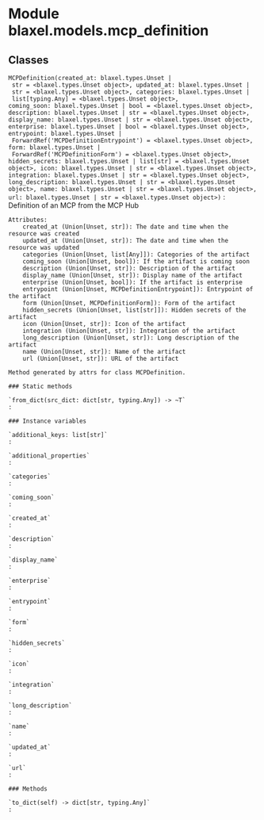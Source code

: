 Module blaxel.models.mcp_definition
===================================

Classes
-------

`MCPDefinition(created_at: blaxel.types.Unset | str = <blaxel.types.Unset object>, updated_at: blaxel.types.Unset | str = <blaxel.types.Unset object>, categories: blaxel.types.Unset | list[typing.Any] = <blaxel.types.Unset object>, coming_soon: blaxel.types.Unset | bool = <blaxel.types.Unset object>, description: blaxel.types.Unset | str = <blaxel.types.Unset object>, display_name: blaxel.types.Unset | str = <blaxel.types.Unset object>, enterprise: blaxel.types.Unset | bool = <blaxel.types.Unset object>, entrypoint: blaxel.types.Unset | ForwardRef('MCPDefinitionEntrypoint') = <blaxel.types.Unset object>, form: blaxel.types.Unset | ForwardRef('MCPDefinitionForm') = <blaxel.types.Unset object>, hidden_secrets: blaxel.types.Unset | list[str] = <blaxel.types.Unset object>, icon: blaxel.types.Unset | str = <blaxel.types.Unset object>, integration: blaxel.types.Unset | str = <blaxel.types.Unset object>, long_description: blaxel.types.Unset | str = <blaxel.types.Unset object>, name: blaxel.types.Unset | str = <blaxel.types.Unset object>, url: blaxel.types.Unset | str = <blaxel.types.Unset object>)`
:   Definition of an MCP from the MCP Hub
    
    Attributes:
        created_at (Union[Unset, str]): The date and time when the resource was created
        updated_at (Union[Unset, str]): The date and time when the resource was updated
        categories (Union[Unset, list[Any]]): Categories of the artifact
        coming_soon (Union[Unset, bool]): If the artifact is coming soon
        description (Union[Unset, str]): Description of the artifact
        display_name (Union[Unset, str]): Display name of the artifact
        enterprise (Union[Unset, bool]): If the artifact is enterprise
        entrypoint (Union[Unset, MCPDefinitionEntrypoint]): Entrypoint of the artifact
        form (Union[Unset, MCPDefinitionForm]): Form of the artifact
        hidden_secrets (Union[Unset, list[str]]): Hidden secrets of the artifact
        icon (Union[Unset, str]): Icon of the artifact
        integration (Union[Unset, str]): Integration of the artifact
        long_description (Union[Unset, str]): Long description of the artifact
        name (Union[Unset, str]): Name of the artifact
        url (Union[Unset, str]): URL of the artifact
    
    Method generated by attrs for class MCPDefinition.

    ### Static methods

    `from_dict(src_dict: dict[str, typing.Any]) ‑> ~T`
    :

    ### Instance variables

    `additional_keys: list[str]`
    :

    `additional_properties`
    :

    `categories`
    :

    `coming_soon`
    :

    `created_at`
    :

    `description`
    :

    `display_name`
    :

    `enterprise`
    :

    `entrypoint`
    :

    `form`
    :

    `hidden_secrets`
    :

    `icon`
    :

    `integration`
    :

    `long_description`
    :

    `name`
    :

    `updated_at`
    :

    `url`
    :

    ### Methods

    `to_dict(self) ‑> dict[str, typing.Any]`
    :